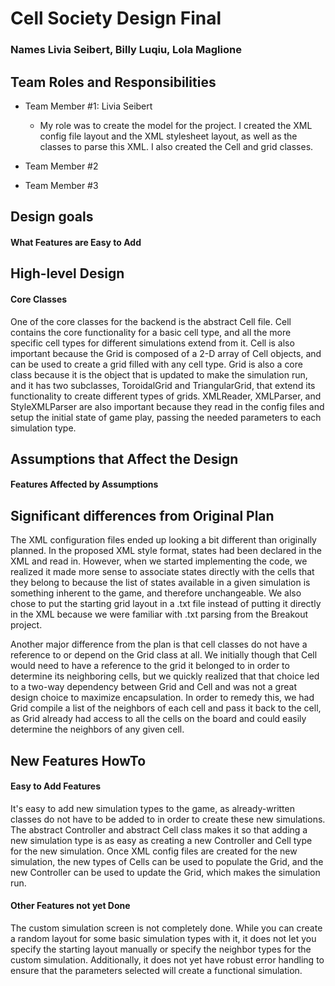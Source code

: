 # Cell Society Design Final
### Names Livia Seibert, Billy Luqiu, Lola Maglione

## Team Roles and Responsibilities

 * Team Member #1: Livia Seibert

    * My role was to create the model for the project. I created the XML config file layout
    and the XML stylesheet layout, as well as the classes to parse this XML. I also created
      the Cell and grid classes.

 * Team Member #2

 * Team Member #3


## Design goals

#### What Features are Easy to Add

## High-level Design

#### Core Classes

One of the core classes for the backend is the abstract Cell file. Cell contains the core
functionality for a basic cell type, and all the more specific cell types for different
simulations extend from it. Cell is also important because the Grid is composed of a 2-D
array of Cell objects, and can be used to create a grid filled with any cell type. Grid
is also a core class because it is the object that is updated to make the simulation run,
and it has two subclasses, ToroidalGrid and TriangularGrid, that extend its functionality
to create different types of grids. XMLReader, XMLParser, and StyleXMLParser are also important
because they read in the config files and setup the initial state of game play, passing the
needed parameters to each simulation type.

## Assumptions that Affect the Design

#### Features Affected by Assumptions


## Significant differences from Original Plan

The XML configuration files ended up looking a bit different than originally planned. In
the proposed XML style format, states had been declared in the XML and read in. However,
when we started implementing the code, we realized it made more sense to associate states
directly with the cells that they belong to because the list of states available in a given
simulation is something inherent to the game, and therefore unchangeable. We also chose to
put the starting grid layout in a .txt file instead of putting it directly in the XML because
we were familiar with .txt parsing from the Breakout project.

Another major difference from the plan is that cell classes do not have a reference to or
depend on the Grid class at all. We initially though that Cell would need to have a reference
to the grid it belonged to in order to determine its neighboring cells, but we quickly realized
that that choice led to a two-way dependency between Grid and Cell and was not a great design
choice to maximize encapsulation. In order to remedy this, we had Grid compile a list of the
neighbors of each cell and pass it back to the cell, as Grid already had access to all the cells
on the board and could easily determine the neighbors of any given cell.

## New Features HowTo

#### Easy to Add Features

It's easy to add new simulation types to the game, as already-written classes do not have to be added
to in order to create these new simulations. The abstract Controller and abstract Cell class makes it
so that adding a new simulation type is as easy as creating a new Controller and Cell type for the new
simulation. Once XML config files are created for the new simulation, the new types of Cells can be used
to populate the Grid, and the new Controller can be used to update the Grid, which makes the simulation run.

#### Other Features not yet Done

The custom simulation screen is not completely done. While you can create a random layout for some basic
simulation types with it, it does not let you specify the starting layout manually or specify the neighbor
types for the custom simulation. Additionally, it does not yet have robust error handling to ensure that
the parameters selected will create a functional simulation.

